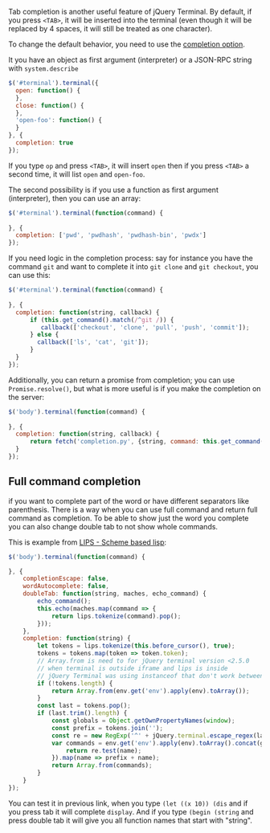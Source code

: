 Tab completion is another useful feature of jQuery Terminal. By default, if you press `<TAB>`, it will be inserted into the terminal (even though it will be replaced by 4 spaces, it will still be treated as one character).

To change the default behavior, you need to use the [completion option](https://terminal.jcubic.pl/api_reference.php#completion).

It you have an object as first argument (interpreter) or a JSON-RPC string with `system.describe`

```javascript
$('#terminal').terminal({
  open: function() {
  },
  close: function() {
  },
  'open-foo': function() {
  }
}, {
  completion: true
});
```

If you type `op` and press `<TAB>`, it will insert `open` then if you press `<TAB>` a second time, it will list `open` and `open-foo`.

The second possibility is if you use a function as first argument (interpreter), then you can use an array:

```javascript
$('#terminal').terminal(function(command) {
    
}, {
  completion: ['pwd', 'pwdhash', 'pwdhash-bin', 'pwdx']
});
```

If you need logic in the completion process: say for instance you have the command `git` and want to complete it into `git clone` and `git checkout`, you can use this:

```javascript
$('#terminal').terminal(function(command) {
    
}, {
  completion: function(string, callback) {
      if (this.get_command().match(/^git /)) {
         callback(['checkout', 'clone', 'pull', 'push', 'commit']);
      } else {
        callback(['ls', 'cat', 'git']);
      }
  }
});
```

Additionally, you can return a promise from completion; you can use `Promise.resolve()`, but what is more useful is if you make the completion on the server:

```javascript
$('body').terminal(function(command) {
    
}, {
  completion: function(string, callback) {
      return fetch('completion.py', {string, command: this.get_command()}).then(res => res.json());
  }
});
```

## Full command completion

if you want to complete part of the word or have different separators like parenthesis. There is a way when you can use full command and return full command as completion. To be able to show just the word you complete you can also change double tab to not show whole commands.

This is example from [LIPS - Scheme based lisp](https://jcubic.github.io/lips/):

```javascript
$('body').terminal(function(command) {

}, {
    completionEscape: false,
    wordAutocomplete: false,
    doubleTab: function(string, maches, echo_command) {
        echo_command();
        this.echo(maches.map(command => {
            return lips.tokenize(command).pop();
        }));
    },
    completion: function(string) {
        let tokens = lips.tokenize(this.before_cursor(), true);
        tokens = tokens.map(token => token.token);
        // Array.from is need to for jQuery terminal version <2.5.0
        // when terminal is outside iframe and lips is inside
        // jQuery Terminal was using instanceof that don't work between iframes
        if (!tokens.length) {
            return Array.from(env.get('env').apply(env).toArray());
        }
        const last = tokens.pop();
        if (last.trim().length) {
            const globals = Object.getOwnPropertyNames(window);
            const prefix = tokens.join('');
            const re = new RegExp('^' + jQuery.terminal.escape_regex(last));
            var commands = env.get('env').apply(env).toArray().concat(globals).filter(name => {
                return re.test(name);
            }).map(name => prefix + name);
            return Array.from(commands);
        }
    }
});
```

You can test it in previous link, when you type `(let ((x 10)) (dis` and if you press tab it will complete `display`. And if you type `(begin (string` and press double tab it will give you all function names that start with "string".